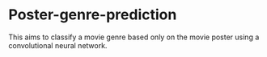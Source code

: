 # Poster-genre-prediction
This aims to classify a movie genre based only on the movie poster using a convolutional neural network.
